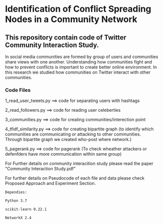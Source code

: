 
# Identification of Conflict Spreading Nodes in a Community Network

## This repository contain code of Twitter Community Interaction Study.


In social media communities are formed by group of users and communities share views with one another. Understanding how communities fight 
and how to prevent conflicts is important to create better online environment. In this research we studied how communities on Twitter interact with other communities.

### Code Files
1_read_user_tweets.py	==>	code for separating users with hashtags

2_read_followers.py	==>	code for reading user celeberties

3_communities.py	==>	code for creating communities/interection point

4_tfidf_similarity.py	==>	code for creating bipartite graph (to identify which communities are communicating or attacking to other communities. Through bipartite graph we created who-post where network.)

5_pagerank.py		==>	code for pagerank (To check wheather attackers or defenfders have more communication within same group)

For Further details on community interacition study please read the paper "Community Interaction Study.pdf"

For further details on Pseudocode of each file and data please check Proposed Approach and Experiment Section.

```
Dependies:

Python 3.7

scikit-learn 0.22.1

NetworkX 2.4
```
